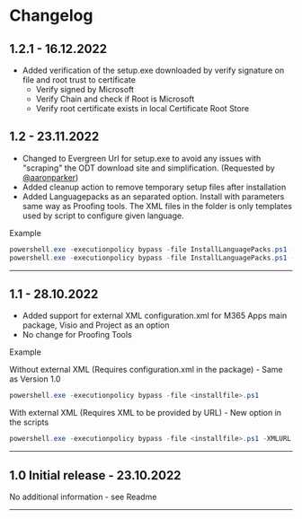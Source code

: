 # Changelog

## 1.2.1 - 16.12.2022

 * Added verification of the setup.exe downloaded by verify signature on file and root trust to certificate
   * Verify signed by Microsoft
   * Verify Chain and check if Root is Microsoft
   * Verify root certificate exists in local Certificate Root Store

## 1.2 - 23.11.2022

* Changed to Evergreen Url for setup.exe to avoid any issues with "scraping" the ODT download site and simplification. (Requested by [@aaronparker](https://github.com/aaronparker))
* Added cleanup action to remove temporary setup files after installation
* Added Languagepacks as an separated option. Install with parameters same way as Proofing tools. The XML files in the folder is only templates used by script to configure given language.

Example

```PowerShell
powershell.exe -executionpolicy bypass -file InstallLanguagePacks.ps1 -LanguageID nb-no -Action Install
powershell.exe -executionpolicy bypass -file InstallLanguagePacks.ps1 -LanguageID nb-no -Action Uninstall
```

***

## 1.1 - 28.10.2022

* Added support for external XML configuration.xml for M365 Apps main package, Visio and Project as an option
* No change for Proofing Tools

Example

Without external XML (Requires configuration.xml in the package) - Same as Version 1.0

```PowerShell
powershell.exe -executionpolicy bypass -file <installfile>.ps1
```

With external XML (Requires XML to be provided by URL)  - New option in the scripts

```PowerShell
powershell.exe -executionpolicy bypass -file <installfile>.ps1 -XMLURL "https://mydomain.com/xmlfile.xml"
```

***

## 1.0 Initial release - 23.10.2022

No additional information - see Readme

***
